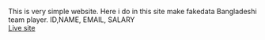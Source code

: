 This is very simple website.
Here i do in this site make fakedata Bangladeshi team player. ID,NAME, EMAIL, SALARY
<br>
<a href='https://dazzling-haibt-93bb1d.netlify.app/'> Live site</a> 